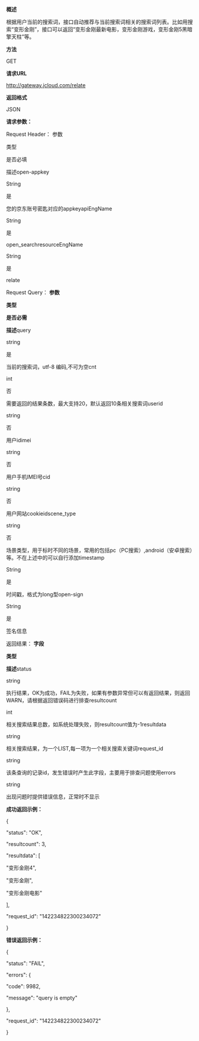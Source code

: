 **概述**

根据用户当前的搜索词，接口自动推荐与当前搜索词相关的搜索词列表。比如用搜索“变形金刚”，接口可以返回“变形金刚最新电影，变形金刚游戏，变形金刚5黑暗擎天柱”等。

**方法**

GET

**请求URL**

http://gateway.jcloud.com/relate

**返回格式**

JSON

**请求参数：**

Request Header：
参数

类型

是否必填

描述open-appkey

String

是

您的京东账号密匙对应的appkeyapiEngName

String

是

open_searchresourceEngName

String

是

relate

Request Query：
**参数**

**类型**

**是否必需**

**描述**query

string

是

当前的搜索词，utf-8 编码,不可为空cnt

int

否

需要返回的结果条数，最大支持20，默认返回10条相关搜索词userid

string

否

用户idimei

string

否

用户手机IMEI号cid

string

否

用户网站cookieidscene_type

string

否

场景类型，用于标时不同的场景，常用的包括pc（PC搜索）,android（安卓搜索）等。不在上述中的可以自行添加timestamp

String

是

时间戳，格式为long型open-sign

String

是

签名信息

返回结果：
**字段**

**类型**

**描述**status

string

执行结果，OK为成功，FAIL为失败，如果有参数异常但可以有返回结果，则返回WARN，请根据返回错误码进行排查resultcount

int

相关搜索结果总数，如系统处理失败，则resultcount值为-1resultdata

string

相关搜索结果，为一个LIST,每一项为一个相关搜索关键词request_id

string

该条查询的记录id，发生错误时产生此字段，主要用于排查问题使用errors

string

出现问题时提供错误信息，正常时不显示

**成功返回示例：**

{

"status": "OK",

"resultcount": 3,

"resultdata": [

"变形金刚4",

"变形金刚",

"变形金刚电影"

],

"request_id": "142234822300234072"

}

**错误返回示例：**

{

"status": "FAIL",

"errors": {

"code": 9982,

"message": "query is empty"

},

"request_id": "142234822300234072"

}